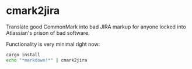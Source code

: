 # cmark2jira

Translate good CommonMark into bad JIRA markup for anyone
locked into Atlassian's prison of bad software.

Functionality is very minimal right now:

``` sh
cargo install
echo "*markdown!*" | cmark2jira
```
